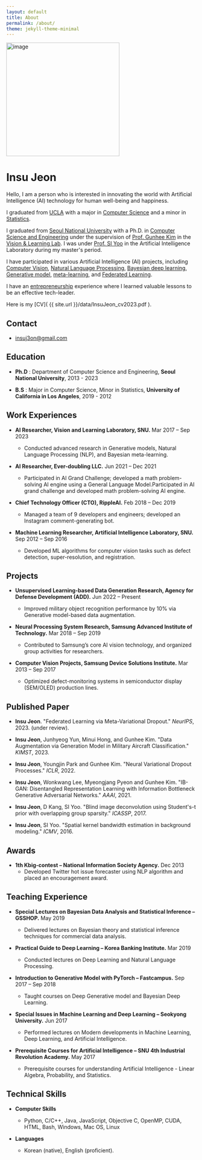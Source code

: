 ```yaml
---
layout: default
title: About
permalink: /about/
theme: jekyll-theme-minimal
---
```


<!---
![]({{ site.url }}/wiki-img/insujeon.jpg)
--->

<img src="{{ site.url }}/wiki-img/insujeon.jpg" alt="image" width="300" height="auto">


# Insu Jeon

Hello, I am a person who is interested in innovating the world with Artificial Intelligence (AI) technology for human well-being and happiness.

I graduated from [UCLA](https://www.ucla.edu/) with a major in [Computer Science](https://samueli.ucla.edu/) and a minor in [Statistics](https://stats.oarc.ucla.edu/).

I graduated from [Seoul National University](https://en.snu.ac.kr/) with a Ph.D. in [Computer Science and Engineering](https://cse.snu.ac.kr/en) under the supervision of [Prof. Gunhee Kim](https://vision.snu.ac.kr/gunhee/index.html#top) in the [Vision & Learning Lab](https://vision.snu.ac.kr/). I was under [Prof. SI Yoo](https://cse.snu.ac.kr/professor/%EC%9C%A0%EC%84%9D%EC%9D%B8) in the Artificial Intelligence Laboratory during my master's period.

I have participated in various Artificial Intelligence (AI) projects, including [Computer Vision](https://en.wikipedia.org/wiki/Computer_vision), [Natural Language Processing](https://en.wikipedia.org/wiki/Natural_language_processing), [Bayesian deep learning](https://en.wikipedia.org/wiki/Bayesian_network), [Generative model](https://en.wikipedia.org/wiki/Generative_model), [meta-learning](https://en.wikipedia.org/wiki/Meta-learning_(computer_science)), and [Federated Learning](https://en.wikipedia.org/wiki/Federated_learning).

I have an [entrepreneurship](https://www.nextunicorn.kr/company/1a8415a41e121755) experience where I learned valuable lessons to be an effective tech-leader.

Here is my [CV]( {{ site.url }}/data/InsuJeon_cv2023.pdf ).

## Contact

* insuj3on@gmail.com

## Education

* **Ph.D** : Department of Computer Science and Engineering, **Seoul National University**, 2013 - 2023

* **B.S** : Major in Computer Science, Minor in Statistics, **University of California in Los Angeles**, 2019 - 2012

## Work Experiences 

* **AI Researcher, Vision and Learning Laboratory, SNU.** Mar 2017 – Sep 2023
    * Conducted advanced research in Generative models, Natural Language Processing (NLP), and Bayesian meta-learning.

* **AI Researcher, Ever-doubling LLC.** Jun 2021 – Dec 2021
    * Participated in AI Grand Challenge; developed a math problem-solving AI engine using a General Language Model.Participated in AI grand challenge and developed math problem-solving AI engine.

* **Chief Technology Officer (CTO), RippleAI.** Feb 2018 – Dec 2019
    * Managed a team of 9 developers and engineers; developed an Instagram comment-generating bot.

* **Machine Learning Researcher, Artificial Intelligence Laboratory, SNU.** Sep 2012 – Sep 2016
    * Developed ML algorithms for computer vision tasks such as defect detection, super-resolution, and registration.


## Projects
* **Unsupervised Learning-based Data Generation Research, Agency for Defense Development (ADD).** Jun 2022 – Present
    * Improved military object recognition performance by 10% via Generative model-based data augmentation.

* **Neural Processing System Research, Samsung Advanced Institute of Technology.** Mar 2018 – Sep 2019
    * Contributed to Samsung’s core AI vision technology, and organized group activities for researchers.

* **Computer Vision Projects, Samsung Device Solutions Institute.** Mar 2013 – Sep 2017
    * Optimized defect-monitoring systems in semiconductor display (SEM/OLED) production lines.

## Published Paper

* **Insu Jeon**. "Federated Learning via Meta-Variational Dropout." *NeurIPS*, 2023. (under review).

* **Insu Jeon**, Junhyeog Yun, Minui Hong, and Gunhee Kim. "Data Augmentation via Generation Model in Military Aircraft Classification." *KIMST*, 2023.

* **Insu Jeon**, Youngjin Park and Gunhee Kim. "Neural Variational Dropout Processes." *ICLR*, 2022.

* **Insu Jeon**, Wonkwang Lee, Myeongjang Pyeon and Gunhee Kim. "IB-GAN: Disentangled Representation Learning with Information Bottleneck Generative Adversarial Networks." *AAAI*, 2021.

* **Insu Jeon**, D Kang, SI Yoo. "Blind image deconvolution using Student's-t prior with overlapping group sparsity." *ICASSP*, 2017.

* **Insu Jeon**, SI Yoo. "Spatial kernel bandwidth estimation in background modeling." *ICMV*, 2016.


## Awards 
* **1th Kbig-contest – National Information Society Agency.** Dec 2013
    * Developed Twitter hot issue forecaster using NLP algorithm and placed an encouragement award.

## Teaching Experience
* **Special Lectures on Bayesian Data Analysis and Statistical Inference – GSSHOP.** May 2019
    * Delivered lectures on Bayesian theory and statistical inference techniques for commercial data analysis.

* **Practical Guide to Deep Learning – Korea Banking Institute.** Mar 2019
    * Conducted lectures on Deep Learning and Natural Language Processing.

* **Introduction to Generative Model with PyTorch – Fastcampus.** Sep 2017 – Sep 2018
    * Taught courses on Deep Generative model and Bayesian Deep Learning.

* **Special Issues in Machine Learning and Deep Learning – Seokyong University.** Jun 2017
    * Performed lectures on Modern developments in Machine Learning, Deep Learning, and Artificial Intelligence.

* **Prerequisite Courses for Artificial Intelligence – SNU 4th Industrial Revolution Academy.** May 2017
    * Prerequisite courses for understanding Artificial Intelligence - Linear Algebra, Probability, and Statistics.

## Technical Skills
* **Computer Skills**
    * Python, C/C++, Java, JavaScript, Objective C, OpenMP, CUDA, HTML, Bash, Windows, Mac OS, Linux

* **Languages**
    * Korean (native), English (proficient).


<!-- This is the base Jekyll theme. You can find out more info about customizing your Jekyll theme, as well as basic Jekyll usage documentation at [jekyllrb.com](https://jekyllrb.com/)

You can find the source code for Minima at GitHub:
[jekyll][jekyll-organization] /
[minima](https://github.com/jekyll/minima)

You can find the source code for Jekyll at GitHub:
[jekyll][jekyll-organization] /
[jekyll](https://github.com/jekyll/jekyll)

[jekyll-organization]: https://github.com/jekyll -->



